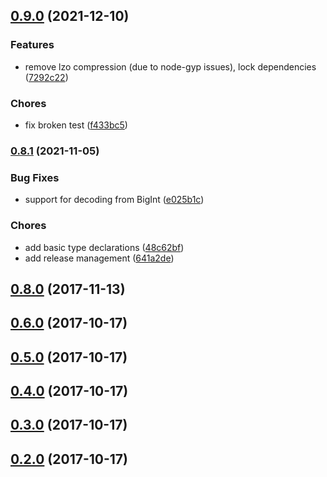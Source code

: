 ## [0.9.0](https://github.com/urbanpeakhour/parquetjs/compare/v0.8.1...v0.9.0) (2021-12-10)


### Features

* remove lzo compression (due to node-gyp issues), lock dependencies ([7292c22](https://github.com/urbanpeakhour/parquetjs/commit/7292c22b1dd6bfe9962490999b5cd9af6170d830))


### Chores

* fix broken test ([f433bc5](https://github.com/urbanpeakhour/parquetjs/commit/f433bc5f58b8255463be33174e4f9e340bdb6ceb))

### [0.8.1](https://github.com/urbanpeakhour/parquetjs/compare/v0.8.0...v0.8.1) (2021-11-05)


### Bug Fixes

* support for decoding from BigInt ([e025b1c](https://github.com/urbanpeakhour/parquetjs/commit/e025b1c72fa4843590d9abfe7b3d2b4a853a0d3d))


### Chores

* add basic type declarations ([48c62bf](https://github.com/urbanpeakhour/parquetjs/commit/48c62bf7aa049a0753fa1d5a6d80c87a0c106b28))
* add release management ([641a2de](https://github.com/urbanpeakhour/parquetjs/commit/641a2de98f4902e7bb9983e015a3ea3fd0440560))

## [0.8.0](https://github.com/urbanpeakhour/parquetjs/compare/v0.8.0...v0.8.1) (2017-11-13)

## [0.6.0](https://github.com/urbanpeakhour/parquetjs/compare/v0.8.0...v0.8.1) (2017-10-17)

## [0.5.0](https://github.com/urbanpeakhour/parquetjs/compare/v0.8.0...v0.8.1) (2017-10-17)

## [0.4.0](https://github.com/urbanpeakhour/parquetjs/compare/v0.8.0...v0.8.1) (2017-10-17)

## [0.3.0](https://github.com/urbanpeakhour/parquetjs/compare/v0.8.0...v0.8.1) (2017-10-17)

## [0.2.0](https://github.com/urbanpeakhour/parquetjs/compare/v0.8.0...v0.8.1) (2017-10-17)


